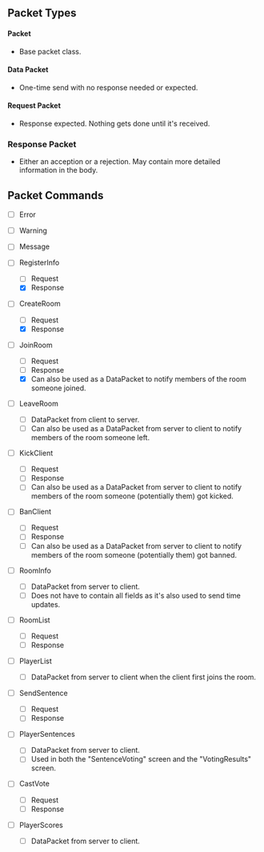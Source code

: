 ## Packet Types

#### Packet

* Base packet class.


#### Data Packet

* One-time send with no response needed or expected.


#### Request Packet

* Response expected. Nothing gets done until it's received.


### Response Packet

* Either an acception or a rejection. May contain more detailed information in the body.


## Packet Commands

* [ ]  Error
* [ ]  Warning
* [ ]  Message

* [ ]  RegisterInfo
	* [ ]  Request
	* [X]  Response

* [ ]  CreateRoom
	* [ ]  Request
	* [X]  Response

* [ ]  JoinRoom
	* [ ]  Request
	* [ ]  Response
	* [X]  Can also be used as a DataPacket to notify members of the room someone joined.

* [ ]  LeaveRoom
	* [ ]  DataPacket from client to server.
	* [ ]  Can also be used as a DataPacket from server to client to notify members of the room someone left.

* [ ]  KickClient
	* [ ]  Request
	* [ ]  Response
	* [ ]  Can also be used as a DataPacket from server to client to notify members of the room someone (potentially them) got kicked.

* [ ]  BanClient
	* [ ]  Request
	* [ ]  Response
	* [ ]  Can also be used as a DataPacket from server to client to notify members of the room someone (potentially them) got banned.

* [ ]  RoomInfo
	* [ ]  DataPacket from server to client.
	* [ ]  Does not have to contain all fields as it's also used to send time updates.

* [ ]  RoomList
	* [ ]  Request
	* [ ]  Response

* [ ]  PlayerList
	* [ ]  DataPacket from server to client when the client first joins the room.

* [ ]  SendSentence
	* [ ]  Request
	* [ ]  Response

* [ ]  PlayerSentences
	* [ ]  DataPacket from server to client.
	* [ ]  Used in both the "SentenceVoting" screen and the "VotingResults" screen.

* [ ]  CastVote
	* [ ]  Request
	* [ ]  Response

* [ ]  PlayerScores
	* [ ]  DataPacket from server to client.
